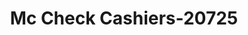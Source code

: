 ---
f_zip-code: 71655
f_state-code: AR
title: Mc Check Cashiers-20725
f_phone: 870-367-5405
f_city-only: Monticello
f_address: 122 Carla Ln Monticello
f_location-unique-id: '20725'
slug: mc-check-cashiers-20725
updated-on: '2024-05-30T13:46:58.046Z'
created-on: '2024-05-30T13:36:59.803Z'
published-on: '2024-05-30T13:54:32.469Z'
f_city-state: cms/city/monticello-ar.md
f_company: cms/company/mc-check-cashiers.md
f_state: cms/state/arkansas.md
layout: '[payday-loan].html'
tags: payday-loan
---